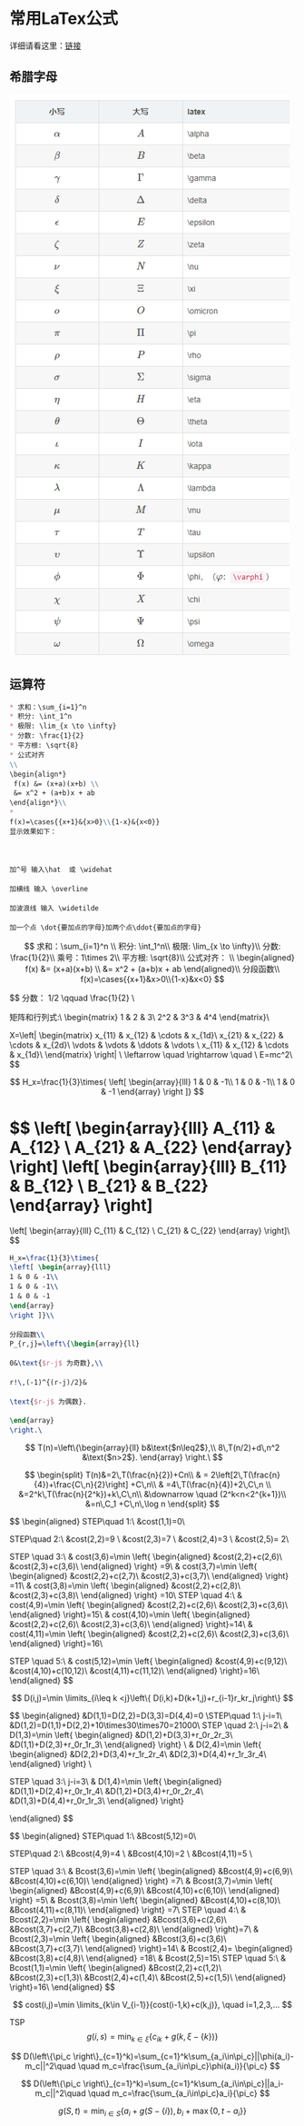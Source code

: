 # 常用LaTex公式

详细请看这里：[链接](https://lindexi.gitee.io/post/Latex-%E5%85%AC%E5%BC%8F%E9%80%9F%E6%9F%A5.html)

## 希腊字母

![alt](./img/latex_希腊字母.png)




## 运算符

```markdown
* 求和：\sum_{i=1}^n
* 积分: \int_1^n
* 极限: \lim_{x \to \infty}
* 分数: \frac{1}{2}
* 平方根: \sqrt{8}
* 公式对齐
\\
\begin{align*}
 f(x) &= (x+a)(x+b) \\
 &= x^2 + (a+b)x + ab
\end{align*}\\
* 
f(x)=\cases{{x+1}&{x>0}\\{1-x}&{x<0}}
显示效果如下：



加^号 输入\hat  或 \widehat

加横线 输入 \overline

加波浪线 输入 \widetilde

加一个点 \dot{要加点的字母}加两个点\ddot{要加点的字母}
```


$$
求和：\sum_{i=1}^n \\
积分: \int_1^n\\
极限: \lim_{x \to \infty}\\
分数: \frac{1}{2}\\
乘号：1\times 2\\
平方根: \sqrt{8}\\
公式对齐：
\\
\begin{aligned}
 f(x) &= (x+a)(x+b) \\
 &= x^2 + (a+b)x + ab
\end{aligned}\\
分段函数\\
f(x)=\cases{{x+1}&x>0\\{1-x}&x<0}
$$







$$
分数： 1/2 \qquad \frac{1}{2} \\

矩阵和行列式:\\
\begin{matrix}
1  & 2 & 3\\
2^2 & 3^3 & 4^4
\end{matrix}\\

X=\left|
	\begin{matrix}
		x_{11} & x_{12} & \cdots & x_{1d}\\
		x_{21} & x_{22} & \cdots & x_{2d}\\
		\vdots & \vdots & \ddots & \vdots \\
		x_{11} & x_{12} & \cdots & x_{1d}\\
	\end{matrix}
\right|
\\
\leftarrow \quad \rightarrow \quad \\
E=mc^2\\
$$

$$
H_x=\frac{1}{3}\times{
\left[ \begin{array}{lll}
1 & 0 & -1\\
1 & 0 & -1\\
1 & 0 & -1
\end{array} 
\right ]}
$$

$$
\left[ \begin{array}{lll}
A_{11} & A_{12} \\
A_{21} & A_{22}
\end{array}
\right]
\left[ \begin{array}{lll}
B_{11} & B_{12} \\
B_{21} & B_{22}
\end{array}
\right]
=
\left[ \begin{array}{lll}
C_{11} & C_{12} \\
C_{21} & C_{22}
\end{array}
\right]\\
$$

```latex
H_x=\frac{1}{3}\times{
\left[ \begin{array}{lll}
1 & 0 & -1\\
1 & 0 & -1\\
1 & 0 & -1
\end{array} 
\right ]}\\

分段函数\\
P_{r,j}=\left\{\begin{array}{ll}

0&\text{$r-j$ 为奇数},\\

r!\,(-1)^{(r-j)/2}&

\text{$r-j$ 为偶数}.

\end{array}
\right.\

```


$$
T(n)=\left\{\begin{array}{ll}
b&\text{$n\leq2$},\\
8\,T(n/2)+d\,n^2 &\text{$n>2$}.
\end{array}
\right.\
$$

$$
\begin{split}
T(n)&=2\,T(\frac{n}{2})+Cn\\
& = 2\left[2\,T(\frac{n}{4})+\frac{C\,n}{2}\right] +C\,n\\
& =4\,T(\frac{n}{4})+2\,C\,n \\
&=2^k\,T(\frac{n}{2^k})+k\,C\,n\\
&\downarrow \quad (2^k<n<2^{k+1})\\
&=n\,C_1 +C\,n\,\log n
\end{split}
$$

$$
\begin{aligned}
STEP\quad 1:\\
&cost(1,1)=0\\

STEP\quad 2:\\
&cost(2,2)=9 \\
&cost(2,3)=7 \\
&cost(2,4)=3 \\
&cost(2,5)= 2\\

STEP \quad 3:\\
&
cost(3,6)=\min
\left\{
\begin{aligned}
&cost(2,2)+c(2,6)\\
&cost(2,3)+c(3,6)\\
\end{aligned}
\right\}
=9\\
&
cost(3,7)=\min
\left\{
\begin{aligned}
&cost(2,2)+c(2,7)\\
&cost(2,3)+c(3,7)\\
\end{aligned}
\right\}
=11\\
&
cost(3,8)=\min
\left\{
\begin{aligned}
&cost(2,2)+c(2,8)\\
&cost(2,3)+c(3,8)\\
\end{aligned}
\right\}
=10\\
STEP \quad 4:\\
&
cost(4,9)=\min
\left\{
\begin{aligned}
&cost(2,2)+c(2,6)\\
&cost(2,3)+c(3,6)\\
\end{aligned}
\right\}=15\\
&
cost(4,10)=\min
\left\{
\begin{aligned}
&cost(2,2)+c(2,6)\\
&cost(2,3)+c(3,6)\\
\end{aligned}
\right\}=14\\
&
cost(4,11)=\min
\left\{
\begin{aligned}
&cost(2,2)+c(2,6)\\
&cost(2,3)+c(3,6)\\
\end{aligned}
\right\}=16\\

STEP \quad 5:\\
&
cost(5,12)=\min
\left\{
\begin{aligned}
&cost(4,9)+c(9,12)\\
&cost(4,10)+c(10,12)\\
&cost(4,11)+c(11,12)\\
\end{aligned}
\right\}=16\\
\end{aligned}
$$

$$
D(i,j)=\min \limits_{i\leq k <j}\left\{ D(i,k)+D(k+1,j)+r_{i-1}r_kr_j\right\}
$$

$$
\begin{aligned}
&D(1,1)=D(2,2)=D(3,3)=D(4,4)=0
\\STEP\quad 1:\\ j-i=1\\
&D(1,2)=D(1,1)+D(2,2)+10\times30\times70=21000\\
STEP \quad 2:\\
j-i=2\\
&
D(1,3)=\min
\left\{
\begin{aligned}
&D(1,2)+D(3,3)+r_0r_2r_3\\
&D(1,1)+D(2,3)+r_0r_1r_3\\
\end{aligned}
\right\}
\\
&
D(2,4)=\min
\left\{
\begin{aligned}
&D(2,2)+D(3,4)+r_1r_2r_4\\
&D(2,3)+D(4,4)+r_1r_3r_4\\
\end{aligned}
\right\}
\\

STEP \quad 3:\\
j-i=3\\
&
D(1,4)=\min
\left\{
\begin{aligned}
&D(1,1)+D(2,4)+r_0r_1r_4\\
&D(1,2)+D(3,4)+r_0r_2r_4\\
&D(1,3)+D(4,4)+r_0r_1r_3\\
\end{aligned}
\right\}

\end{aligned}
$$



$$
\begin{aligned}
STEP\quad 1:\\
&Bcost(5,12)=0\\

STEP\quad 2:\\
&Bcost(4,9)=4 \\
&Bcost(4,10)=2 \\
&Bcost(4,11)=5 \\

STEP \quad 3:\\
&
Bcost(3,6)=\min
\left\{
\begin{aligned}
&Bcost(4,9)+c(6,9)\\
&Bcost(4,10)+c(6,10)\\
\end{aligned}
\right\}
=7\\
&
Bcost(3,7)=\min
\left\{
\begin{aligned}
&Bcost(4,9)+c(6,9)\\
&Bcost(4,10)+c(6,10)\\
\end{aligned}
\right\}
=5\\
&
Bcost(3,8)=\min
\left\{
\begin{aligned}
&Bcost(4,10)+c(8,10)\\
&Bcost(4,11)+c(8,11)\\
\end{aligned}
\right\}
=7\\
STEP \quad 4:\\
&
Bcost(2,2)=\min
\left\{
\begin{aligned}
&Bcost(3,6)+c(2,6)\\
&Bcost(3,7)+c(2,7)\\
&Bcost(3,8)+c(2,8)\\
\end{aligned}
\right\}=7\\
&
Bcost(2,3)=\min
\left\{
\begin{aligned}
&Bcost(3,6)+c(3,6)\\
&Bcost(3,7)+c(3,7)\\
\end{aligned}
\right\}=14\\
&
Bcost(2,4)=
\begin{aligned}
&Bcost(3,8)+c(4,8)\\
\end{aligned}
=18\\
&
Bcost(2,5)=15\\
STEP \quad 5:\\
&
Bcost(1,1)=\min
\left\{
\begin{aligned}
&Bcost(2,2)+c(1,2)\\
&Bcost(2,3)+c(1,3)\\
&Bcost(2,4)+c(1,4)\\
&Bcost(2,5)+c(1,5)\\
\end{aligned}
\right\}=16\\
\end{aligned}
$$

$$
cost(i,j)=\min \limits_{k\in V_{i-1}}{cost(i-1,k)+c(k,j)}, \quad i=1,2,3,…
$$

TSP
$$
g(i,s)=\min_{k \in \xi}\left\{ c_{ik}+g(k,\xi-\{k\}) \right\}
$$

$$
D(\left\{\pi_c \right\}_{c=1}^k)=\sum_{c=1}^k\sum_{a_i\in\pi_c}||\phi(a_i)-m_c||^2\quad \quad 
m_c=\frac{\sum_{a_i\in\pi_c}\phi(a_i)}{\pi_c}
$$

$$
D(\left\{\pi_c \right\}_{c=1}^k)=\sum_{c=1}^k\sum_{a_i\in\pi_c}||a_i-m_c||^2\quad \quad 
m_c=\frac{\sum_{a_i\in\pi_c}a_i}{\pi_c}
$$

$$
g(S,t)=\min_{i \in S}\left\{ a_i+g(S-\{i\}),b_i+\max\{0,t-a_i\} \right\}
$$

